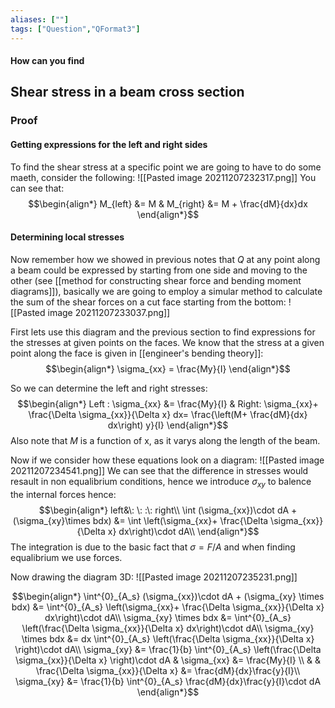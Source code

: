 ```yaml
---
aliases: [""]
tags: ["Question","QFormat3"]
---
```


#### How can you find
## Shear stress in a beam cross section


### Proof
#### Getting expressions for the left and right sides
To find the shear stress at a specific point we are going to have to do some maeth, consider the following:
![[Pasted image 20211207232317.png]]
You can see that:
$$\begin{align*}
M_{left} &= M & M_{right} &= M + \frac{dM}{dx}dx 
\end{align*}$$


#### Determining local stresses
Now remember how we showed in previous notes that $Q$ at any point along a beam could be expressed by starting from one side and moving to the other (see [[method for constructing shear force and bending moment diagrams]]), basically we are going to employ a simular method to calculate the sum of the shear forces on a cut face starting from the bottom:
![[Pasted image 20211207233037.png]]

First lets use this diagram and the previous section to find expressions for the stresses at given points on the faces. We know that the stress at a given point along the face is given in [[engineer's bending theory]]:
$$\begin{align*}
\sigma_{xx} = \frac{My}{I} 
\end{align*}$$

So we can determine the left and right stresses:
$$\begin{align*}
Left : \sigma_{xx} &= \frac{My}{I} & Right: \sigma_{xx}+ \frac{\Delta \sigma_{xx}}{\Delta x} dx= \frac{\left(M+ \frac{dM}{dx} dx\right) y}{I}
\end{align*}$$
Also note that $M$ is a function of x, as it varys along the length of the beam.

Now if we consider how these equations look on a diagram:
![[Pasted image 20211207234541.png]]
We can see that the difference in stresses would resault in non equalibrium conditions, hence we introduce $\sigma_{xy}$ to balence the internal forces hence:
$$\begin{align*}
left&\: \: :\: right\\
\int (\sigma_{xx})\cdot dA + (\sigma_{xy}\times bdx) &= \int \left(\sigma_{xx}+ \frac{\Delta \sigma_{xx}}{\Delta x} dx\right)\cdot dA\\
\end{align*}$$
The integration is due to the basic fact that $\sigma=F/A$ and when finding equalibrium we use forces.

Now drawing the diagram 3D:
![[Pasted image 20211207235231.png]]

$$\begin{align*}
\int^{0}_{A_s} (\sigma_{xx})\cdot dA + (\sigma_{xy} \times bdx) &= \int^{0}_{A_s} \left(\sigma_{xx}+ \frac{\Delta \sigma_{xx}}{\Delta x} dx\right)\cdot dA\\
 \sigma_{xy} \times bdx &= \int^{0}_{A_s} \left(\frac{\Delta \sigma_{xx}}{\Delta x} dx\right)\cdot dA\\
 \sigma_{xy} \times bdx &= dx \int^{0}_{A_s} \left(\frac{\Delta \sigma_{xx}}{\Delta x} \right)\cdot dA\\
 \sigma_{xy} &= \frac{1}{b} \int^{0}_{A_s} \left(\frac{\Delta \sigma_{xx}}{\Delta x} \right)\cdot dA & \sigma_{xx} &= \frac{My}{I} \\
& & \frac{\Delta \sigma_{xx}}{\Delta x} &= \frac{dM}{dx}\frac{y}{I}\\
 \sigma_{xy} &= \frac{1}{b} \int^{0}_{A_s} \frac{dM}{dx}\frac{y}{I}\cdot dA
\end{align*}$$
